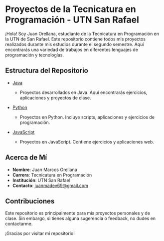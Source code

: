 # Proyectos de la Tecnicatura en Programación - UTN San Rafael

¡Hola! Soy Juan Orellana, estudiante de la Tecnicatura en Programación en la UTN de San Rafael. Este repositorio contiene todos mis proyectos realizados durante mis estudios durante el segundo semestre. Aquí encontrarás una variedad de trabajos en diferentes lenguajes de programación y tecnologías.

## Estructura del Repositorio

- [Java](./Java)
  - Proyectos desarrollados en Java. Aquí encontrarás ejercicios, aplicaciones y proyectos de clase.

- [Python](./Python)
  - Proyectos en Python. Incluye scripts, aplicaciones y ejercicios de programación.

- [JavaScript](./JavaScript)
  - Proyectos en JavaScript. Contiene ejercicios y aplicaciones web.

## Acerca de Mí

- **Nombre**: Juan Marcos Orellana
- **Carrera**: Tecnicatura en Programación
- **Institución**: UTN San Rafael
- **Contacto**: [juanmadev69@gmail.com](mailto:juanmadev69@gmail.com)

## Contribuciones

Este repositorio es principalmente para mis proyectos personales y de clase. Sin embargo, si tienes alguna sugerencia o feedback, no dudes en contactarme.

¡Gracias por visitar mi repositorio!
